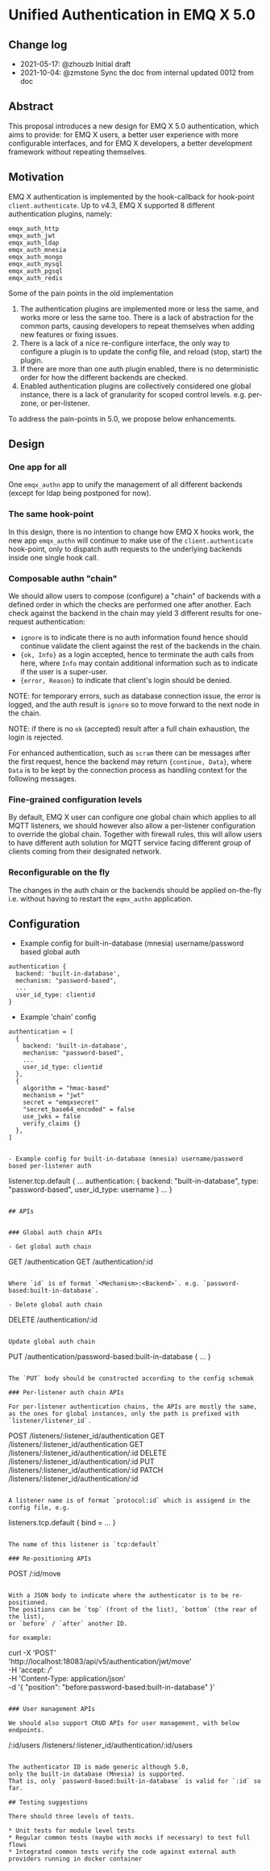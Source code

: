 # Unified Authentication in EMQ X 5.0

## Change log

* 2021-05-17: @zhouzb Initial draft
* 2021-10-04: @zmstone Sync the doc from internal updated 0012 from doc

## Abstract

This proposal introduces a new design for EMQ X 5.0 authentication,
which aims to provide: for EMQ X users, a better user experience with more configurable interfaces,
and for EMQ X developers, a better development framework without repeating themselves.

## Motivation

EMQ X authentication is implemented by the hook-callback for hook-point `client.authenticate`.
Up to v4.3, EMQ X supported 8 different authentication plugins, namely:

```
emqx_auth_http
emqx_auth_jwt
emqx_auth_ldap
emqx_auth_mnesia
emqx_auth_mongo
emqx_auth_mysql
emqx_auth_pgsql
emqx_auth_redis
```

Some of the pain points in the old implementation

1. The authentication plugins are implemented more or less the same,
   and works more or less the same too. There is a lack of abstraction for the common parts,
   causing developers to repeat themselves when adding new features or fixing issues.
1. There is a lack of a nice re-configure interface, the only way to configure a plugin
   is to update the config file, and reload (stop, start) the plugin.
1. If there are more than one auth plugin enabled, there is no deterministic order for
   how the different backends are checked.
1. Enabled authentication plugins are collectively considered one global instance,
   there is a lack of granularity for scoped control levels. e.g. per-zone, or per-listener.

To address the pain-points in 5.0, we propose below enhancements.

## Design

### One app for all

One `emqx_authn` app to unify the management of all different backends (except for ldap being postponed for now).

### The same hook-point

In this design, there is no intention to change how EMQ X hooks work,
the new app `emqx_authn` will continue to make use of the `client.authenticate` hook-point,
only to dispatch auth requests to the underlying backends inside one single hook call.

### Composable authn "chain"

We should allow users to compose (configure) a "chain" of backends with a defined order in which the
checks are performed one after another. Each check against the backend in the chain may yield 3 different
results for one-request authentication:

- `ignore` is to indicate there is no auth information found hence should
   continue validate the client against the rest of the backends in the chain.
- `{ok, Info}` as a login accepted, hence to terminate the auth calls from here,
   where `Info` may contain additional information such as to indicate if the user is a super-user.
- `{error, Reason}` to indicate that client's login should be denied.

NOTE: for temporary errors, such as database connection issue, the error is logged,
      and the auth result is `ignore` so to move forward to the next node in the chain.

NOTE: if there is no `ok` (accepted) result after a full chain exhaustion, the login is rejected.

For enhanced authentication, such as `scram` there can be messages after the first request,
hence the backend may return `{continue, Data}`,
where `Data` is to be kept by the connection process as handling context for the following messages.

### Fine-grained configuration levels

By default, EMQ X user can configure one global chain which applies to all MQTT listeners,
we should however also allow a per-listener configuration to override the global chain.
Together with firewall rules, this will allow users to have different auth solution for
MQTT service facing different group of clients coming from their designated network.

### Reconfigurable on the fly

The changes in the auth chain or the backends should be applied on-the-fly
i.e. without having to restart the `eqmx_authn` application.


## Configuration

- Example config for built-in-database (mnesia) username/password based global auth

```
authentication {
  backend: 'built-in-database',
  mechanism: "password-based",
  ...
  user_id_type: clientid
}
```

- Example 'chain' config

```
authentication = [
  {
    backend: 'built-in-database',
    mechanism: "password-based",
    ...
    user_id_type: clientid
  },
  {
    algorithm = "hmac-based"
    mechanism = "jwt"
    secret = "emqxsecret"
    "secret_base64_encoded" = false
    use_jwks = false
    verify_claims {}
  },
]
```

```

- Example config for built-in-database (mnesia) username/password based per-listener auth

```
listener.tcp.default {
  ...
  authentication: {
    backend: "built-in-database",
    type: "password-based",
    user_id_type: username
  }
  ...
}
```

## APIs


### Global auth chain APIs

- Get global auth chain

```
GET /authentication
GET /authentication/:id
```

Where `id` is of format `<Mechanism>:<Backend>`. e.g. `password-based:built-in-database`.

- Delete global auth chain

```
DELETE /authentication/:id
```

Update global auth chain

```
PUT /authentication/password-based:built-in-database
{
      ...
}
```

The `PUT` body should be constructed according to the config schemak

### Per-listener auth chain APIs

For per-listener authentication chains, the APIs are mostly the same,
as the ones for global instances, only the path is prefixed with `listener/listener_id`.

```
POST /listeners/:listener_id/authentication
GET /listeners/:listener_id/authentication
GET /listeners/:listener_id/authentication/:id
DELETE /listeners/:listener_id/authentication/:id
PUT /listeners/:listener_id/authentication/:id
PATCH /listeners/:listener_id/authentication/:id
```

A listener name is of format `protocol:id` which is assigend in the config file, e.g.

```
listeners.tcp.default {
    bind = ...
}
```

The name of this listener is `tcp:default`

### Re-positioning APIs

```
POST /:id/move
```

With a JSON body to indicate where the authenticator is to be re-positioned.
The positions can be `top` (front of the list), `bottom` (the rear of the list),
or `before` / `after` another ID.

for example:
```
curl -X 'POST' \
  'http://localhost:18083/api/v5/authentication/jwt/move' \
  -H 'accept: */*' \
  -H 'Content-Type: application/json' \
  -d '{
  "position": "before:password-based:built-in-database"
}'
```

### User management APIs

We should also support CRUD APIs for user management, with below endpoints.

```
/:id/users
/listeners/:listener_id/authentication/:id/users
```

The authenticator ID is made generic although 5.0,
only the built-in database (Mnesia) is supported.
That is, only `password-based:built-in-database` is valid for `:id` so far.

## Testing suggestions

There should three levels of tests.

* Unit tests for module level tests
* Regular common tests (maybe with mocks if necessary) to test full flows
* Integrated common tests verify the code against external auth providers running in docker container
